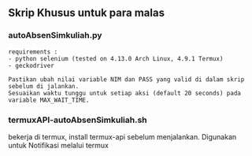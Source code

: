 ## Skrip Khusus untuk para malas

### autoAbsenSimkuliah.py
```
requirements : 
- python selenium (tested on 4.13.0 Arch Linux, 4.9.1 Termux)
- geckodriver

Pastikan ubah nilai variable NIM dan PASS yang valid di dalam skrip sebelum di jalankan.
Sesuaikan waktu tunggu untuk setiap aksi (default 20 seconds) pada variable MAX_WAIT_TIME.
```

### termuxAPI-autoAbsenSimkuliah.sh
bekerja di termux, install termux-api sebelum menjalankan. Digunakan untuk Notifikasi melalui termux

